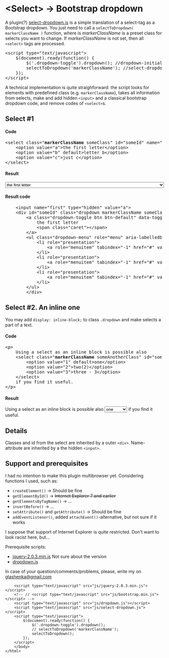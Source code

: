 <!DOCTYPE html>
<html lang="en">
    <head>
        <link rel="stylesheet" type="text/css" href="css/bootstrap.min.css">
        <meta name="viewport" content="width=device-width, initial-scale=1.0">
        <meta name="viewport" content="width=device-width, initial-scale=1.0, maximum-scale=1.0, user-scalable=no">
        <style type="text/css">
            html, body {
                -webkit-font-smoothing: antialiased;
            }
            .dropdown {
                display: inline-block;
            }
        </style>
    </head>
    <body>

<div class="container">

<h1>&lt;Select&gt; &rarr; Bootstrap dropdown</h1>

<p>A plugin(?) <a href="#">select-dropdown.js</a> is a simple translation of a select-tag as a Bootstrap dropdown. You just need to call a <code>selectToDropdown( markerClassName )</code> function, where is <i>markerClassName</i> is a preset class for selects you want to change. If <i>markerClassName</i> is not set, then all <code>&lt;select&gt;</code> tags are processed.</p>
<pre>
&lt;script type="text/javascript"&gt;
    $(document).ready(function() {
        $('.dropdown-toggle').dropdown(); //dropdown-initialisation
        selectToDropdown('markerClassName'); //select-dropdown initialisation
    });
&lt;/script&gt;
</pre>
<p>A technical implementation is quite straighforward: the script looks for elements with predefined class (e.g. <code>markerClassName</code>), takes all information from selects, make and add hidden <code>&lt;input&gt;</code> and a classical bootstrap dropdown code, and remove codes of <code>&lt;select&gt;</code>s.</p>
<h2> Select #1</h2>
<h4>Code</h4>
<pre>
&lt;select class="<b>markerClassName</b> someClass" id="someId" name="first"&gt;
    &lt;option value="a"&gt;the first letter&lt;/option&gt;
    &lt;option value="b" default&gt;letter b&lt;/option&gt;
    &lt;option value="c"&gt;just c&lt;/option&gt;
&lt;/select&gt;
</pre>
<h4>Result</h4> 
    <select class="markerClassName someClass" id="someId" name="first">
        <option value="a">the first letter</option>
        <option value="b" default>letter b</option>
        <option value="c">c is a very long option text that checks how does the dropdown behave in this case</option>
    </select>
<h4>Result code</h4>
<pre>
    &lt;input name="first" type="hidden" value="a"&gt;
    &lt;div id="someId" class="dropdown markerClassName someClass"&gt;
        &lt;a class="dropdown-toggle btn btn-default" data-toggle="dropdown" href="#"&gt;
            the first letter 
            &lt;span class="caret"&gt;&lt;/span&gt;
        &lt;/a&gt;
        &lt;ul class="dropdown-menu" role="menu" aria-labelledby="dLabel"&gt;
            &lt;li role="presentation"&gt;
                &lt;a role="menuitem" tabindex="-1" href="#" value="a"&gt;the first letter&lt;/a&gt;
            &lt;/li&gt;
            &lt;li role="presentation"&gt;
                &lt;a role="menuitem" tabindex="-1" href="#" value="b"&gt;letter b&lt;/a&gt;
            &lt;/li&gt;
            &lt;li role="presentation"&gt;
                &lt;a role="menuitem" tabindex="-1" href="#" value="c"&gt;c is a very long option text that checks how does the dropdown behave in this case&lt;/a&gt;
            &lt;/li&gt;
        &lt;/ul&gt;
        &lt;/div&gt;
</pre>
<h2> Select #2. An inline one</h2>
<p>You may add <code>display: inline-block;</code> to class <code>.dropdown</code> and make selects a part of a text.
<h4>Code</h4>
<pre>
&lt;p&gt;
    Using a select as an inline block is possible also
    &lt;select class="<b>markerClassName</b> someAnotherClass" id="someAnotherId" name="second"&gt;
        &lt;option value="1" default&gt;one&lt;/option&gt;
        &lt;option value="2"&gt;two(2)&lt;/option&gt;
        &lt;option value="3"&gt;three - 3&lt;/option&gt;
    &lt;/select&gt;
    if you find it useful.
&lt;/p&gt;
</pre>
<h4>Result</h4>

<p>
    Using a select as an inline block is possible also
    <select class="markerClassName someAnotherClass" id="someAnotherId" name="second">
        <option value="1" default>one</option>
        <option value="2">two(2)</option>
        <option value="3">three - 3</option>
    </select>
if you find it useful.</p>
<!-- <h4>Result code</h4>
<pre>...</pre> -->

<h2>Details</h2>
<p>Classes and id from the select are inherited by a outer <code>&lt;div&gt;</code>. Name-attribute are inherited by a the hidden <code>&lt;input&gt;</code>.</p>

<h2>Support and prerequisites</h2>
<p>I had no intention to make this plugin multibrowser yet. Considering functions I used, such as:
<ul>
    <li><code>createElement()</code> &rarr; Should be fine</li>
    <li><code>getElementById()</code> &rarr; <strike>Internet Explorer 7 and earlier</strike></li>
    <li><code>getElementsByTagName()</code> &rarr;  ...</li>
    <li><code>insertBefore()</code> &rarr;  ...</li>
    <li><code>setAttribute()</code> and <code>getAttribute()</code> &rarr; Should be fine</li>
    <li><code>addEventListener()</code>, added <code>attachEvent()</code>-alternative, but not sure if it works</li>
</ul>
I suppose that support of Internet Explorer is quite restricted. Don't want to look racist here, but...
</p>


<p>Prerequisite scripts:
<ul>
    <li><a href="">jquery-2.0.3.min.js</a> Not sure about the version</li>
    <li><a href="">dropdown.js</a></li>
</ul>
</p>

<p>In case of your question/comments/problems, please, write my on <a href="mailto:glashenka@gmail.com">glashenka@gmail.com</a></p>

</div>

        <script type="text/javascript" src="js/jquery-2.0.3.min.js"></script>
        <!-- // <script type="text/javascript" src="js/bootstrap.min.js"></script> -->
        <script type="text/javascript" src="js/dropdown.js"></script>
        <script type="text/javascript" src="js/select-dropdown.js"></script>
        <script type="text/javascript">
            $(document).ready(function() {
                $('.dropdown-toggle').dropdown();
                // selectToDropdown('markerClassName');
                selectToDropdown();
            });
        </script>
        </body>
    </html>
